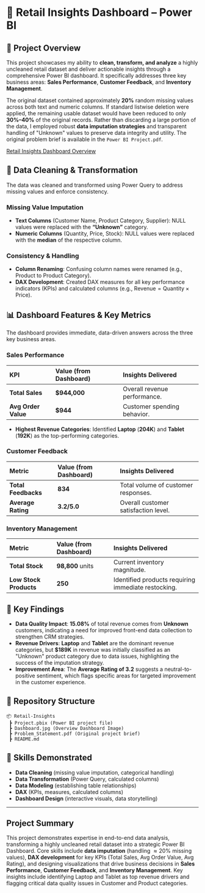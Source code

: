 # 🛒 Retail Insights Dashboard – Power BI

## 📌 Project Overview

This project showcases my ability to **clean, transform, and analyze** a highly uncleaned retail dataset and deliver actionable insights through a comprehensive Power BI dashboard. It specifically addresses three key business areas: **Sales Performance**, **Customer Feedback**, and **Inventory Management**.

The original dataset contained approximately $\mathbf{20\%}$ random missing values across both text and numeric columns. If standard listwise deletion were applied, the remaining usable dataset would have been reduced to only $\mathbf{30\%–40\%}$ of the original records. Rather than discarding a large portion of the data, I employed robust **data imputation strategies** and transparent handling of "Unknown" values to preserve data integrity and utility. The original problem brief is available in the `Power BI Project.pdf`.

[Retail Insights Dashboard Overview](Retail-Insights/Dashboard.jpg)

## 🧹 Data Cleaning & Transformation

The data was cleaned and transformed using Power Query to address missing values and enforce consistency.

### Missing Value Imputation

  * **Text Columns** ($\text{Customer Name, Product Category, Supplier}$): NULL values were replaced with the **“Unknown”** category.
  * **Numeric Columns** ($\text{Quantity, Price, Stock}$): NULL values were replaced with the **median** of the respective column.

### Consistency & Handling

  * **Column Renaming**: Confusing column names were renamed (e.g., $\text{Product}$ to $\text{Product Category}$).
  * **DAX Development**: Created DAX measures for all key performance indicators (KPIs) and calculated columns (e.g., $\text{Revenue} = \text{Quantity} \times \text{Price}$).


## 📊 Dashboard Features & Key Metrics

The dashboard provides immediate, data-driven answers across the three key business areas.

### Sales Performance

| KPI | Value (from Dashboard) | Insights Delivered |
| :--- | :--- | :--- |
| **Total Sales** | **$944,000** | Overall revenue performance. |
| **Avg Order Value** | **$944** | Customer spending behavior. |

  * **Highest Revenue Categories**: Identified **Laptop** ($\mathbf{204K}$) and **Tablet** ($\mathbf{192K}$) as the top-performing categories.

### Customer Feedback

| Metric | Value (from Dashboard) | Insights Delivered |
| :--- | :--- | :--- |
| **Total Feedbacks** | **834** | Total volume of customer responses. |
| **Average Rating** | $\mathbf{3.2 / 5.0}$ | Overall customer satisfaction level. |

### Inventory Management

| Metric | Value (from Dashboard) | Insights Delivered |
| :--- | :--- | :--- |
| **Total Stock** | **98,800** units | Current inventory magnitude. |
| **Low Stock Products** | **250** | Identified products requiring immediate restocking. |


## 🔑 Key Findings

  * **Data Quality Impact**: **$15.08\%$** of total revenue comes from **Unknown** customers, indicating a need for improved front-end data collection to strengthen $\text{CRM}$ strategies.
  * **Revenue Drivers**: **Laptop** and **Tablet** are the dominant revenue categories, but $\mathbf{\$189K}$ in revenue was initially classified as an "Unknown" product category due to data issues, highlighting the success of the imputation strategy.
  * **Improvement Area**: The **Average Rating of 3.2** suggests a neutral-to-positive sentiment, which flags specific areas for targeted improvement in the customer experience.

## 📁 Repository Structure

```text
📦 Retail-Insights
 ┣ Project.pbix (Power BI project file)
 ┣ Dashboard.jpg (Overview Dashboard Image)
 ┣ Problem_Statement.pdf (Original project brief)
 ┣ README.md
```

## 🚀 Skills Demonstrated

  * **Data Cleaning** (missing value imputation, categorical handling)
  * **Data Transformation** (Power Query, calculated columns)
  * **Data Modeling** (establishing table relationships)
  * **DAX** (KPIs, measures, calculated columns)
  * **Dashboard Design** (interactive visuals, data storytelling)

-----

## Project Summary

This project demonstrates expertise in end-to-end data analysis, transforming a highly uncleaned retail dataset into a strategic Power BI Dashboard. Core skills include **data imputation** (handling $\approx 20\%$ missing values), **DAX development** for key KPIs ($\text{Total Sales}$, $\text{Avg Order Value}$, $\text{Avg Rating}$), and designing visualizations that drive business decisions in **Sales Performance**, **Customer Feedback**, and **Inventory Management**. Key insights include identifying $\text{Laptop}$ and $\text{Tablet}$ as top revenue drivers and flagging critical data quality issues in $\text{Customer}$ and $\text{Product}$ categories.

